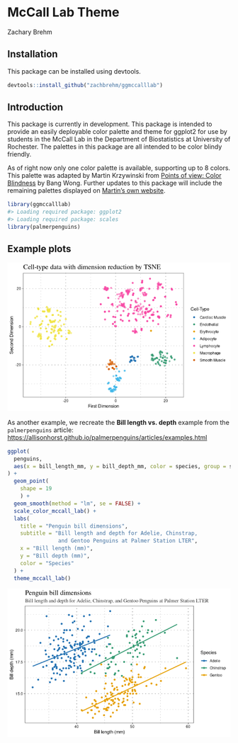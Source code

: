 McCall Lab Theme
================
Zachary Brehm

## Installation

This package can be installed using devtools.

``` r
devtools::install_github("zachbrehm/ggmccalllab")
```

## Introduction

This package is currently in development. This package is intended to
provide an easily deployable color palette and theme for ggplot2 for use
by students in the McCall Lab in the Department of Biostatistics at
University of Rochester. The palettes in this package are all intended
to be color blindy friendly.

As of right now only one color palette is available, supporting up to 8
colors. This palette was adapted by Martin Krzywinski from [Points of
view: Color Blindness](https://www.nature.com/articles/nmeth.1618) by
Bang Wong. Further updates to this package will include the remaining
palettes displayed on [Martin’s own
website](http://mkweb.bcgsc.ca/colorblind/palettes.mhtml#page-container).

``` r
library(ggmccalllab)
#> Loading required package: ggplot2
#> Loading required package: scales
library(palmerpenguins)
```

## Example plots

![](man/figures/gg_tsne.png)<!-- -->

As another example, we recreate the **Bill length vs. depth** example
from the `palmerpenguins` article:
<https://allisonhorst.github.io/palmerpenguins/articles/examples.html>

``` r
ggplot(
  penguins,
  aes(x = bill_length_mm, y = bill_depth_mm, color = species, group = species)
) +
  geom_point(
    shape = 19
    ) +
  geom_smooth(method = "lm", se = FALSE) +
  scale_color_mccall_lab() +
  labs(
    title = "Penguin bill dimensions",
    subtitle = "Bill length and depth for Adelie, Chinstrap, 
                and Gentoo Penguins at Palmer Station LTER",
    x = "Bill length (mm)",
    y = "Bill depth (mm)",
    color = "Species"
  ) + 
  theme_mccall_lab()
```

![](man/figures/penguins.png)<!-- -->

